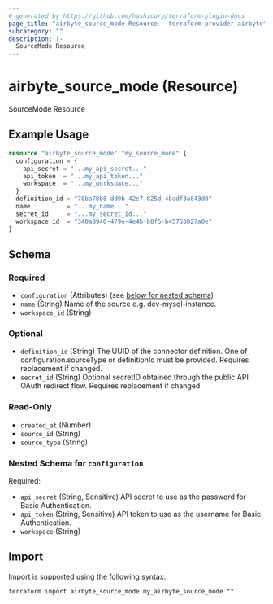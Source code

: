 ```yaml
---
# generated by https://github.com/hashicorp/terraform-plugin-docs
page_title: "airbyte_source_mode Resource - terraform-provider-airbyte"
subcategory: ""
description: |-
  SourceMode Resource
---
```


# airbyte_source_mode (Resource)

SourceMode Resource

## Example Usage

```terraform
resource "airbyte_source_mode" "my_source_mode" {
  configuration = {
    api_secret = "...my_api_secret..."
    api_token  = "...my_api_token..."
    workspace  = "...my_workspace..."
  }
  definition_id = "70ba78b8-dd9b-42e7-825d-4badf3a843d0"
  name          = "...my_name..."
  secret_id     = "...my_secret_id..."
  workspace_id  = "340a8940-479e-4e4b-b8f5-b45758827a0e"
}
```

<!-- schema generated by tfplugindocs -->
## Schema

### Required

- `configuration` (Attributes) (see [below for nested schema](#nestedatt--configuration))
- `name` (String) Name of the source e.g. dev-mysql-instance.
- `workspace_id` (String)

### Optional

- `definition_id` (String) The UUID of the connector definition. One of configuration.sourceType or definitionId must be provided. Requires replacement if changed.
- `secret_id` (String) Optional secretID obtained through the public API OAuth redirect flow. Requires replacement if changed.

### Read-Only

- `created_at` (Number)
- `source_id` (String)
- `source_type` (String)

<a id="nestedatt--configuration"></a>
### Nested Schema for `configuration`

Required:

- `api_secret` (String, Sensitive) API secret to use as the password for Basic Authentication.
- `api_token` (String, Sensitive) API token to use as the username for Basic Authentication.
- `workspace` (String)

## Import

Import is supported using the following syntax:

```shell
terraform import airbyte_source_mode.my_airbyte_source_mode ""
```
